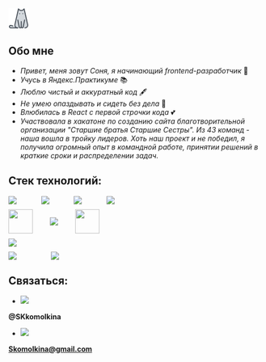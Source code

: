 <img src="https://raw.githubusercontent.com/SKKomolkina/SKKomolkina/main/assets/icons8-cat-40.png">

## Обо мне

* _Привет, меня зовут Соня, я начинающий frontend-разработчик_  👋
* _Учусь в Яндекс.Практикуме_ 📚
* _Люблю чистый и аккуратный код_ 🖋
* _Не умею опаздывать и сидеть без дела_ 🚀
* _Влюбилась в React с первой строчки кода_ 💕
* _Участвовала в хакатоне по созданию сайта благотворительной организации "Старшие братья Старшие Сестры". Из 43 команд - наша вошла в тройку лидеров. Хоть наш проект и не победил, я получила огромный опыт в командной работе, принятии решений в краткие сроки и распределении задач._ 

## Стек технологий:

<div style="display: flex; align-items: center; justify-content: space-between; width: 210px; margin-top: 10px">
<img style="margin-right: 10px" src="https://img.icons8.com/dusk/42/000000/html-5.png" />
<img style="margin-right: 10px" src="https://img.icons8.com/dusk/42/000000/css3.png"/>
<img style="margin-right: 10px" src="https://img.icons8.com/dusk/42/000000/javascript.png" />
<img src="https://img.icons8.com/plasticine/48/000000/react.png"/> 
</div>

<div style="display: flex; align-items: center; justify-content: space-between; width: 180px; margin-top: 10px">
<img style="margin-right: 15px" src="https://img.icons8.com/color/48/000000/npm.png" width="48" height="48"/> 
<img style="margin-right: 15px" src="https://img.icons8.com/windows/52/000000/nodejs.png"/>
<img height="48" src="https://www.vectorlogo.zone/logos/expressjs/expressjs-icon.svg" width="48"/>
</div>

<div style="display: flex; align-items: center; justify-content: space-between; width: 100px; margin-top: 10px">
<img src="https://img.icons8.com/color/48/000000/mongodb.png"/>
</div>

<div style="display: flex; align-items: center; justify-content: space-between; width: 100px; margin-top: 10px"> 
<img style="margin-right: 15px" src="https://img.icons8.com/dusk/48/000000/webpack.png"/> <img src="https://img.icons8.com/windows/48/000000/git.png"/>
</div>

## Связаться:

* <img src="https://img.icons8.com/clouds/68/000000/telegram-app.png"/>
**@SKkomolkina**

* <img src="https://img.icons8.com/clouds/68/000000/apple-mail.png"/>
**Skomolkina@gmail.com**
